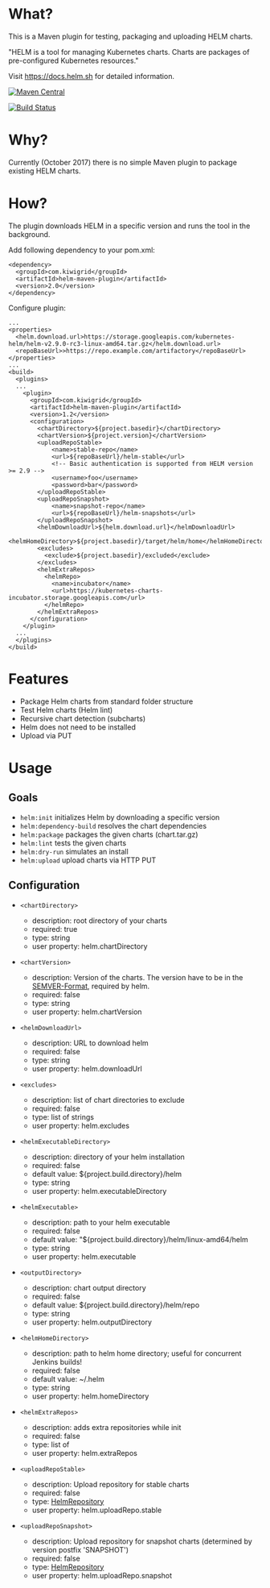 # What?

This is a Maven plugin for testing, packaging and uploading HELM charts.

"HELM is a tool for managing Kubernetes charts. Charts are packages of pre-configured Kubernetes resources." 

Visit https://docs.helm.sh for detailed information.

[![Maven Central](https://maven-badges.herokuapp.com/maven-central/com.kiwigrid/helm-maven-plugin/badge.svg)](https://maven-badges.herokuapp.com/maven-central/com.kiwigrid/helm-maven-plugin)

[![Build Status](https://travis-ci.org/kiwigrid/helm-maven-plugin.svg?branch=master)](https://travis-ci.org/kiwigrid/helm-maven-plugin)

# Why?

Currently (October 2017) there is no simple Maven plugin to package existing HELM charts.

# How?

The plugin downloads HELM in a specific version and runs the tool in the background.

Add following dependency to your pom.xml:
```
<dependency>
  <groupId>com.kiwigrid</groupId>
  <artifactId>helm-maven-plugin</artifactId>
  <version>2.0</version>
</dependency>
```

Configure plugin:
```
...
<properties>
  <helm.download.url>https://storage.googleapis.com/kubernetes-helm/helm-v2.9.0-rc3-linux-amd64.tar.gz</helm.download.url>
  <repoBaseUrl>>https://repo.example.com/artifactory</repoBaseUrl>
</properties>
...
<build>
  <plugins>
  ...
    <plugin>
      <groupId>com.kiwigrid</groupId>
      <artifactId>helm-maven-plugin</artifactId>
      <version>1.2</version>
      <configuration>
        <chartDirectory>${project.basedir}</chartDirectory>
        <chartVersion>${project.version}</chartVersion>
        <uploadRepoStable>
            <name>stable-repo</name>
            <url>${repoBaseUrl}/helm-stable</url>
            <!-- Basic authentication is supported from HELM version >= 2.9 -->
            <username>foo</username>
            <password>bar</password>
        </uploadRepoStable>
        <uploadRepoSnapshot>
            <name>snapshot-repo</name>
            <url>${repoBaseUrl}/helm-snapshots</url>
        </uploadRepoSnapshot>
        <helmDownloadUrl>${helm.download.url}</helmDownloadUrl>
        <helmHomeDirectory>${project.basedir}/target/helm/home</helmHomeDirectory>
        <excludes>
          <exclude>${project.basedir}/excluded</exclude>
        </excludes>
        <helmExtraRepos>
          <helmRepo>
            <name>incubator</name>
            <url>https://kubernetes-charts-incubator.storage.googleapis.com</url>
          </helmRepo>
        </helmExtraRepos>
      </configuration>
    </plugin>
  ...
  </plugins>
</build>
```

# Features

- Package Helm charts from standard folder structure
- Test Helm charts (Helm lint)
- Recursive chart detection (subcharts)
- Helm does not need to be installed
- Upload via PUT

# Usage

## Goals

- `helm:init` initializes Helm by downloading a specific version
- `helm:dependency-build` resolves the chart dependencies  
- `helm:package` packages the given charts (chart.tar.gz)
- `helm:lint` tests the given charts
- `helm:dry-run` simulates an install
- `helm:upload` upload charts via HTTP PUT

## Configuration

- `<chartDirectory>` 
  - description: root directory of your charts
  - required: true
  - type: string
  - user property: helm.chartDirectory

- `<chartVersion>`
  - description: Version of the charts. The version have to be in the [SEMVER-Format](https://semver.org/), required by helm.
  - required: false
  - type: string
  - user property: helm.chartVersion

- `<helmDownloadUrl>`
  - description: URL to download helm
  - required: false
  - type: string
  - user property: helm.downloadUrl

- `<excludes>`
  - description: list of chart directories to exclude
  - required: false
  - type: list of strings
  - user property: helm.excludes

- `<helmExecutableDirectory>`
  - description: directory of your helm installation
  - required: false
  - default value: ${project.build.directory}/helm
  - type: string
  - user property: helm.executableDirectory

- `<helmExecutable>`
  - description: path to your helm executable
  - required: false
  - default value: "${project.build.directory}/helm/linux-amd64/helm
  - type: string
  - user property: helm.executable

- `<outputDirectory>`
  - description: chart output directory
  - required: false
  - default value: ${project.build.directory}/helm/repo
  - type: string
  - user property: helm.outputDirectory

- `<helmHomeDirectory>`
  - description: path to helm home directory; useful for concurrent Jenkins builds!
  - required: false
  - default value: ~/.helm
  - type: string
  - user property: helm.homeDirectory

- `<helmExtraRepos>`
  - description: adds extra repositories while init
  - required: false
  - type: list of <helmRepo><name></name><url></url></helmRepo>
  - user property: helm.extraRepos
  
- `<uploadRepoStable>`
  - description: Upload repository for stable charts
  - required: false
  - type: [HelmRepository](./src/main/java/com/kiwigrid/helm/maven/plugin/HelmRepository.java)
  - user property: helm.uploadRepo.stable
  
- `<uploadRepoSnapshot>`
  - description: Upload repository for snapshot charts (determined by version postfix 'SNAPSHOT')
  - required: false
  - type: [HelmRepository](./src/main/java/com/kiwigrid/helm/maven/plugin/HelmRepository.java)
  - user property: helm.uploadRepo.snapshot
